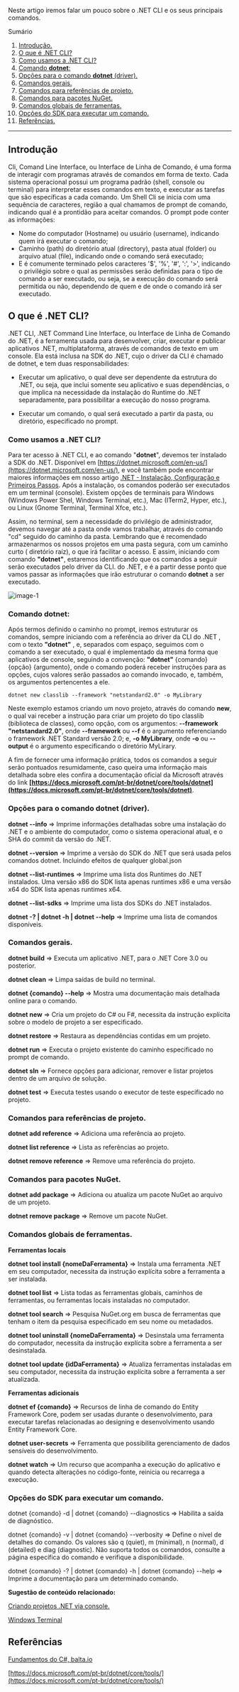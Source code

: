 ﻿Neste artigo iremos falar um pouco sobre o .NET CLI e os seus principais comandos.

Sumário
1. [Introdução.](#introducao)
2. [O que é .NET CLI?](#oqueedotnetcli)
3. [Como usamos a .NET CLI?](#comousamosadotnetcli)
4. [Comando **dotnet**:](#comandodotnet)
5. [Opções para o comando **dotnet** (driver).](#opcoesparaocomandodotnet)
6. [Comandos gerais.](#comandosgerais)
7. [Comandos para referências de projeto.](#comandosparareferênciasdeprojeto)
8. [Comandos para pacotes NuGet.](#comandosparapacotesnuget)
9. [Comandos globais de ferramentas.](#comandosglobaisdeferramentas)
11. [Opções do SDK para executar um comando.](#opçõesdosdkparaexecutarumcomando)
13. [Referências.](#referencias)


*******

<div id='introducao'></div> 

## Introdução

Cli, Comand Line Interface, ou Interface de Linha de Comando, é uma forma de interagir com programas através de comandos em forma de texto.
Cada sistema operacional possui um programa padrão (shell, console ou terminal) para interpretar esses comandos em texto, e executar as tarefas
que são específicas a cada comando. Um Shell Cli se inicia com uma sequência de caracteres, região a qual chamamos de prompt de comando,  
indicando qual é a prontidão para aceitar comandos. O prompt pode conter as informações:

- Nome do computador (Hostname) ou usuário (username), indicando quem irá executar o comando;
- Caminho (path) do diretório atual (directory), pasta atual (folder) ou arquivo atual (file), indicando onde o comando será executado;
- E é comumente terminado pelos caracteres '$', '%', '#', ':', '>', indicando o privilégio sobre o qual as permissões serão definidas para o tipo
  de comando a ser executado, ou seja, se a execução do comando será permitida ou não, dependendo de quem e de onde o comando irá ser
  executado.

<div id='oqueedotnetcli'></div> 

## O que é .NET CLI?

.NET CLI, .NET Command Line Interface, ou Interface de Linha de Comando do .NET, é a ferramenta usada para desenvolver, criar, executar e publicar
aplicativos .NET, multiplataforma, através de comandos de texto em um console. Ela está inclusa na SDK do .NET, cujo o driver da CLI é chamado de dotnet,
e tem duas responsabilidades:

- Executar um aplicativo, o qual deve ser dependente da estrutura do .NET, ou seja, que inclui somente seu aplicativo e suas dependências, o que
  implica na necessidade da instalação do Runtime do .NET separadamente, para possibilitar a execução do nosso programa.

- Executar um comando, o qual será executado a partir da pasta, ou diretório, especificado no prompt.

<div id='comousamosadotnetcli'></div> 

### Como usamos a .NET CLI?

Para ter acesso à .NET CLI, e ao comando "**dotnet**", devemos ter instalado a SDK do .NET. Disponível em [https://dotnet.microsoft.com/en-us/](https://dotnet.microsoft.com/en-us/),
e você também pode encontrar maiores informações em nosso artigo [.NET - Instalação, Configuração e Primeiros Passos](https://balta.io/blog/dotnet-instalacao-configuracao-e-primeiros-passos).
Após a instalação, os comandos poderão ser executados em um terminal (console). Existem opções de terminais para Windows
(Windows Power Shel, Windows Terminal, etc.), Mac (ITerm2, Hyper, etc.), ou Linux (Gnome Terminal, Terminal Xfce, etc.).

Assim, no terminal, sem a necessidade do privilégio de administrador, devemos navegar até a pasta onde vamos trabalhar, através do comando "cd"
seguido do caminho da pasta. Lembrando que é recomendado armazenarmos os nossos projetos em uma pasta segura, com um caminho curto (
diretório raíz), o que irá facilitar o acesso. E assim,  iniciando com comando **"dotnet"**, estaremos identificando que os comandos
a seguir serão executados pelo driver da CLI. do .NET, e é a partir desse ponto que vamos passar as informações que irão estruturar o comando
**dotnet** a ser executado.

![image-1](https://github.com/CristianoBNoronha/blog/blob/884bec77630efbe292d9da7454facff87ba9e1f2/dotnet-cli-introducao-e-principais-comandos/Images/image-terminal-cli.png)


<div id='comandodotnet'></div> 

### Comando **dotnet**:

Após termos definido o caminho no prompt, iremos estruturar os comandos, sempre iniciando com a referência ao driver da CLI do .NET
, com o texto **"dotnet"** , e, separados com espaço, seguimos com o comando  a ser executado, o qual é implementado da mesma forma que
aplicativos de console, seguindo a convenção: **"dotnet"** {comando} {opção} {argumento}, onde o comando poderá receber instruções para
as opções, cujos valores serão passados ao comando invocado, e, também, os argumentos pertencentes a ele.

```
dotnet new classlib --framework "netstandard2.0" -o MyLibrary
```

Neste exemplo estamos criando um novo projeto, através do comando **new**, o qual vai receber a instrução para criar um projeto do tipo classlib
(biblioteca de classes), como opção, com os argumentos: **--framework "netstandard2.0"**, onde **--framework** ou **--f** é o
argumento referenciando o framework .NET Standard versão 2.0; e, **-o MyLibrary**, onde **-o** ou **--output** é o argumento especificando o
diretório MyLirary.

A fim de fornecer uma informação prática, todos os comandos a seguir serão pontuados resumidamente, caso queira uma informação mais
detalhada sobre eles confira a documentação oficial da Microsoft através do link **[https://docs.microsoft.com/pt-br/dotnet/core/tools/dotnet](https://docs.microsoft.com/pt-br/dotnet/core/tools/dotnet)**.

<div id='#opcoesparaocomandodotnet'></div> 

### Opções para o comando **dotnet** (driver).

**dotnet --info** => Imprime informações detalhadas sobre uma instalação do .NET e o ambiente do computador, como o sistema operacional atual, e
o SHA do commit da versão do .NET.

**dotnet --version** => Imprime a versão do SDK do .NET que será usada pelos comandos dotnet. Incluindo efeitos de qualquer global.json

**dotnet --list-runtimes** => Imprime uma lista dos Runtimes do .NET instalados. Uma versão x86 do SDK lista apenas runtimes x86 e uma versão x64
do SDK lista apenas runtimes x64.

**dotnet --list-sdks** => Imprime uma lista dos SDKs do .NET instalados.

**dotnet -? | dotnet -h | dotnet --help** => Imprime uma lista de comandos disponíveis.

<div id='comandosgerais'></div> 

### Comandos gerais.

**dotnet build** => Executa um aplicativo .NET, para o .NET Core 3.0 ou posterior.

**dotnet clean** => Limpa saídas de build no terminal.

**dotnet {comando} --help** => Mostra uma documentação mais detalhada online para o comando.

**dotnet new** => Cria um projeto do C# ou F#, necessita da instrução explícita sobre o modelo de projeto a ser especificado.

**dotnet restore**	=> Restaura as dependências contidas em um projeto.

**dotnet run** => Executa o projeto existente do caminho especificado no prompt de comando.

**dotnet sln** => Fornece opções para adicionar, remover e listar projetos dentro de um arquivo de solução.

**dotnet test** =>	Executa testes usando o executor de teste especificado no projeto.

<div id='comandosparareferênciasdeprojeto'></div> 

### Comandos para referências de projeto.

**dotnet add reference** => Adiciona uma referência ao projeto.

**dotnet list reference** => Lista as referências ao projeto.

**dotnet remove reference** => Remove uma referência do projeto.

<div id='comandosparapacotesnuget'></div> 

### Comandos para pacotes NuGet.

**dotnet add package** => Adiciona ou atualiza um pacote NuGet ao arquivo de um projeto.

**dotnet remove package** => Remove um pacote NuGet.

<div id='comandosglobaisdeferramentas'></div> 

### Comandos globais de ferramentas.

**Ferramentas locais**

**dotnet tool install {nomeDaFerramenta}** => Instala uma ferramenta .NET em seu computador, necessita da instrução explícita sobre a
ferramenta a ser instalada.

**dotnet tool list** => Lista todas as ferramentas globais, caminhos de ferramentas, ou ferramentas locais instaladas no computador.

**dotnet tool search** => Pesquisa NuGet.org em busca de ferramentas que tenham o item da pesquisa especificado em seu nome ou metadados.

**dotnet tool uninstall {nomeDaFerramenta}** => Desinstala uma ferramenta do computador, necessita da instrução explícita sobre a ferramenta
a ser desinstalada.

**dotnet tool update {idDaFerramenta}** => Atualiza ferramentas instaladas em seu computador, necessita da instrução explícita sobre a
ferramenta a ser atualizada.

**Ferramentas adicionais**

**dotnet ef {comando}** =>	Recursos de linha de comando do Entity Framework Core, podem ser usadas durante o desenvolvimento, para
executar tarefas relacionadas ao designing e desenvolvimento usando Entity Framework Core.

**dotnet user-secrets** => Ferramenta que possibilita gerenciamento de dados sensíveis do desenvolvimento.

**dotnet watch** => Um recurso que acompanha a execução do aplicativo e quando detecta alterações no código-fonte, reinicia ou recarrega
a execução.

<div id='opçõesdosdkparaexecutarumcomando'></div> 

### Opções do SDK para executar um comando.

dotnet {comando} -d | dotnet {comando} --diagnostics => Habilita a saída de diagnóstico.

dotnet {comando} -v | dotnet {comando} --verbosity <LEVEL> => Define o nível de detalhes do comando. Os valores são q (quiet), m (minimal),
n (normal), d (detailed) e diag (diagnostic). Não suporta todos os comandos, consulte a página específica do comando e verifique a disponibilidade.

dotnet {comando} -? | dotnet {comando} -h | dotnet {comando} --help => Imprime a documentação para um determinado comando.


**Sugestão de conteúdo relacionado:**

[Criando projetos .NET via console.](https://balta.io/blog/criando-projetos-dotnet-via-console)

[Windows Terminal](https://balta.io/blog/windows-terminal)

<div id='referencias'></div> 

## Referências

[Fundamentos do C#, balta.io](https://balta.io/cursos/fundamentos-csharp)

[https://docs.microsoft.com/pt-br/dotnet/core/tools/](https://docs.microsoft.com/pt-br/dotnet/core/tools/)



